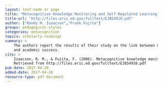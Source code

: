 ```yaml
---
layout: leaf-node or page
title: "Metacognitive Knowledge Monitoring and Self-Regulated Learning: Academic Success and Reflections on Learning "
title-url: "http://files.eric.ed.gov/fulltext/EJ854910.pdf"
author: ["Randy M. Isaacson","Frank Fujita"]
groups: pedagogical-styles
categories: metacognition
topics: scholarly-readings
summary: >
    The authors report the results of their study on the link between metacognitive abilities
    and academic success.
cite: >
    Isaacson, R. M., & Fujita, F. (2006). Metacognitive knowledge monitoring and self-regulated learning: Academic success and reflections on learning. Journal of Scholarship of Teaching and Learning, 6(1), 39-55.
    Retrieved from http://files.eric.ed.gov/fulltext/EJ854910.pdf
pub-date: 2017-04-28
added-date: 2017-04-28
resource-type: pdf-document
---
```

